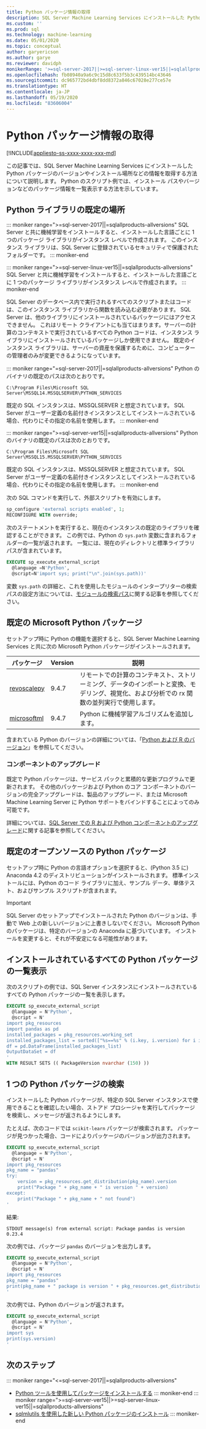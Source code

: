 ```yaml
---
title: Python パッケージ情報の取得
description: SQL Server Machine Learning Services にインストールした Python パッケージのバージョンやインストール場所などの情報を取得する方法について説明します。
ms.custom: ''
ms.prod: sql
ms.technology: machine-learning
ms.date: 05/01/2020
ms.topic: conceptual
author: garyericson
ms.author: garye
ms.reviewer: davidph
monikerRange: '>=sql-server-2017||>=sql-server-linux-ver15||=sqlallproducts-allversions'
ms.openlocfilehash: fb08940a9a6c9c15d8c633f5b3c439514bc43646
ms.sourcegitcommit: dc965772bd4dbf8dd8372a846c67028e277ce57e
ms.translationtype: HT
ms.contentlocale: ja-JP
ms.lasthandoff: 05/19/2020
ms.locfileid: "83606004"
---
```

# <a name="get-python-package-information"></a>Python パッケージ情報の取得

[!INCLUDE[appliesto-ss-xxxx-xxxx-xxx-md](../../includes/appliesto-ss-xxxx-xxxx-xxx-md.md)]

この記事では、SQL Server Machine Learning Services にインストールした Python パッケージのバージョンやインストール場所などの情報を取得する方法について説明します。 Python のスクリプト例では、インストール パスやバージョンなどのパッケージ情報を一覧表示する方法を示しています。

## <a name="default-python-library-location"></a>Python ライブラリの既定の場所

::: moniker range=">=sql-server-2017||=sqlallproducts-allversions"
SQL Server と共に機械学習をインストールすると、インストールした言語ごとに 1 つのパッケージ ライブラリがインスタンス レベルで作成されます。 このインスタンス ライブラリは、SQL Server に登録されているセキュリティで保護されたフォルダーです。
::: moniker-end

::: moniker range=">=sql-server-linux-ver15||=sqlallproducts-allversions"
SQL Server と共に機械学習をインストールすると、インストールした言語ごとに 1 つのパッケージ ライブラリがインスタンス レベルで作成されます。
::: moniker-end

SQL Server のデータベース内で実行されるすべてのスクリプトまたはコードは、このインスタンス ライブラリから関数を読み込む必要があります。 SQL Server は、他のライブラリにインストールされているパッケージにはアクセスできません。 これはリモート クライアントにも当てはまります。サーバーの計算のコンテキストで実行されているすべての Python コードは、インスタンス ライブラリにインストールされているパッケージしか使用できません。
既定のインスタンス ライブラリは、サーバーの資産を保護するために、コンピューターの管理者のみが変更できるようになっています。

::: moniker range="=sql-server-2017||=sqlallproducts-allversions"
Python のバイナリの既定のパスは次のとおりです。

`C:\Program Files\Microsoft SQL Server\MSSQL14.MSSQLSERVER\PYTHON_SERVICES`

既定の SQL インスタンスは、MSSQLSERVER と想定されています。 SQL Server がユーザー定義の名前付きインスタンスとしてインストールされている場合、代わりにその指定の名前を使用します。
::: moniker-end

::: moniker range=">=sql-server-ver15||=sqlallproducts-allversions"
Python のバイナリの既定のパスは次のとおりです。

`C:\Program Files\Microsoft SQL Server\MSSQL15.MSSQLSERVER\PYTHON_SERVICES`

既定の SQL インスタンスは、MSSQLSERVER と想定されています。 SQL Server がユーザー定義の名前付きインスタンスとしてインストールされている場合、代わりにその指定の名前を使用します。
::: moniker-end

次の SQL コマンドを実行して、外部スクリプトを有効にします。

```sql
sp_configure 'external scripts enabled', 1;
RECONFIGURE WITH override;
```

次のステートメントを実行すると、現在のインスタンスの既定のライブラリを確認することができます。 この例では、Python の `sys.path` 変数に含まれるフォルダーの一覧が返されます。 一覧には、現在のディレクトリと標準ライブラリ パスが含まれています。

```sql
EXECUTE sp_execute_external_script
  @language =N'Python',
  @script=N'import sys; print("\n".join(sys.path))'
```

変数 `sys.path` の詳細と、これを使用したモジュールのインタープリターの検索パスの設定方法については、[モジュールの検索パス](https://docs.python.org/2/tutorial/modules.html#the-module-search-path)に関する記事を参照してください。

## <a name="default-microsoft-python-packages"></a>既定の Microsoft Python パッケージ

セットアップ時に Python の機能を選択すると、SQL Server Machine Learning Services と共に次の Microsoft Python パッケージがインストールされます。

| パッケージ | Version |  説明 |
| ---------|---------|--------------|
| [revoscalepy](https://docs.microsoft.com/machine-learning-server/python-reference/revoscalepy/revoscalepy-package) | 9.4.7 | リモートでの計算のコンテキスト、ストリーミング、データのインポートと変換、モデリング、視覚化、および分析での rx 関数の並列実行で使用します。 |
| [microsoftml](https://docs.microsoft.com/machine-learning-server/python-reference/microsoftml/microsoftml-package) | 9.4.7 | Python に機械学習アルゴリズムを追加します。 |

含まれている Python のバージョンの詳細については、「[Python および R のバージョン](../sql-server-machine-learning-services.md#versions)」を参照してください。

### <a name="component-upgrades"></a>コンポーネントのアップグレード

既定で Python パッケージは、サービス パックと累積的な更新プログラムで更新されます。 その他のパッケージおよび Python のコア コンポーネントのバージョンの完全アップグレードは、製品のアップグレード、または Microsoft Machine Learning Server に Python サポートをバインドすることによってのみ可能です。

詳細については、[SQL Server での R および Python コンポーネントのアップグレード](../install/upgrade-r-and-python.md)に関する記事を参照してください。

## <a name="default-open-source-python-packages"></a>既定のオープンソースの Python パッケージ

セットアップ時に Python の言語オプションを選択すると、(Python 3.5 に) Anaconda 4.2 のディストリビューションがインストールされます。 標準インストールには、Python のコード ライブラリに加え、サンプル データ、単体テスト、およびサンプル スクリプトが含まれます。

> [!IMPORTANT]
> SQL Server のセットアップでインストールされた Python のバージョンは、手動で Web 上の新しいバージョンに上書きしないでください。 Microsoft Python のパッケージは、特定のバージョンの Anaconda に基づいています。 インストールを変更すると、それが不安定になる可能性があります。

## <a name="list-all-installed-python-packages"></a>インストールされているすべての Python パッケージの一覧表示

次のスクリプトの例では、SQL Server インスタンスにインストールされているすべての Python パッケージの一覧を表示します。

```sql
EXECUTE sp_execute_external_script 
  @language = N'Python', 
  @script = N'
import pkg_resources
import pandas as pd
installed_packages = pkg_resources.working_set
installed_packages_list = sorted(["%s==%s" % (i.key, i.version) for i in installed_packages])
df = pd.DataFrame(installed_packages_list)
OutputDataSet = df
'
WITH RESULT SETS (( PackageVersion nvarchar (150) ))
```

## <a name="find-a-single-python-package"></a>1 つの Python パッケージの検索

インストールした Python パッケージが、特定の SQL Server インスタンスで使用できることを確認したい場合、ストアド プロシージャを実行してパッケージを検索し、メッセージが返されるようにします。

たとえば、次のコードでは `scikit-learn` パッケージが検索されます。
パッケージが見つかった場合、コードによりパッケージのバージョンが出力されます。

```sql
EXECUTE sp_execute_external_script
  @language = N'Python',
  @script = N'
import pkg_resources
pkg_name = "pandas"
try:
    version = pkg_resources.get_distribution(pkg_name).version
    print("Package " + pkg_name + " is version " + version)
except:
    print("Package " + pkg_name + " not found")
'
```

結果:

```text
STDOUT message(s) from external script: Package pandas is version 0.23.4
```

次の例では、パッケージ `pandas` のバージョンを出力します。

```sql
EXECUTE sp_execute_external_script
  @language = N'Python',
  @script = N'
import pkg_resources
pkg_name = "pandas"
print(pkg_name + " package is version " + pkg_resources.get_distribution(pkg_name).version)
'
```

次の例では、Python のバージョンが返されます。

```sql
EXECUTE sp_execute_external_script
  @language = N'Python',
  @script = N'
import sys
print(sys.version)
'
```

## <a name="next-steps"></a>次のステップ

::: moniker range="<=sql-server-2017||=sqlallproducts-allversions"
+ [Python ツールを使用してパッケージをインストールする](install-python-packages-standard-tools.md)
::: moniker-end
::: moniker range=">=sql-server-ver15||>=sql-server-linux-ver15||=sqlallproducts-allversions"
+ [sqlmlutils を使用した新しい Python パッケージのインストール](install-additional-r-packages-on-sql-server.md)
::: moniker-end